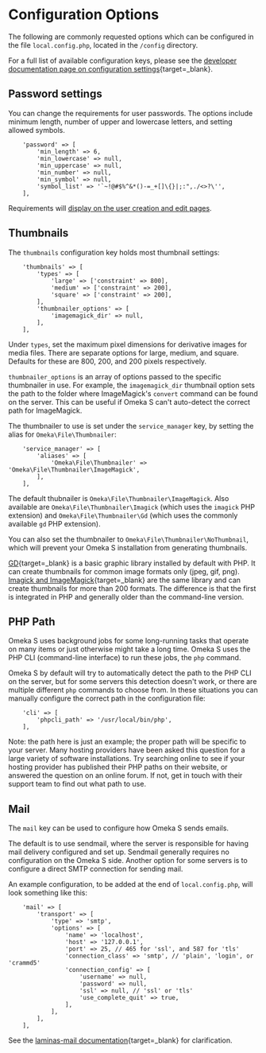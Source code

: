# Configuration Options

The following are commonly requested options which can be configured in the file `local.config.php`, located in the `/config` directory. 

For a full list of available configuration keys, please see the [developer documentation page on configuration settings](https://omeka.org/s/docs/developer/configuration/){target=_blank}. 

## Password settings
You can change the requirements for user passwords. The options include minimum length, number of upper and lowercase letters, and setting allowed symbols.

```
    'password' => [
        'min_length' => 6,
        'min_lowercase' => null,
        'min_uppercase' => null,
        'min_number' => null,
        'min_symbol' => null,
        'symbol_list' => '`~!@#$%^&*()-=_+[]\{}|;:",./<>?\'',
    ],
```
Requirements will [display on the user creation and edit pages](admin/users.md#password).



## Thumbnails

The `thumbnails` configuration key holds most thumbnail settings:

```
    'thumbnails' => [
        'types' => [
            'large' => ['constraint' => 800],
            'medium' => ['constraint' => 200],
            'square' => ['constraint' => 200],
        ],
        'thumbnailer_options' => [
            'imagemagick_dir' => null,
        ],
    ],
```

Under `types`, set the maximum pixel dimensions for derivative images for media files.
There are separate options for large, medium, and square. Defaults for these are
800, 200, and 200 pixels respectively.

`thumbnailer_options` is an array of options passed to the specific thumbnailer
in use. For example, the `imagemagick_dir` thumbnail option sets the path to the
folder where ImageMagick's `convert` command can be found on the server. This can
be useful if Omeka S can't auto-detect the correct path for ImageMagick.

The thumbnailer to use is set under the `service_manager` key, by setting the
alias for `Omeka\File\Thumbnailer`:

```
    'service_manager' => [
        'aliases' => [
            'Omeka\File\Thumbnailer' => 'Omeka\File\Thumbnailer\ImageMagick',
        ],
    ],
```

The default thubnailer is `Omeka\File\Thumbnailer\ImageMagick`.  Also available
are `Omeka\File\Thumbnailer\Imagick` (which uses the `imagick` PHP extension)
and `Omeka\File\Thumbnailer\Gd` (which uses the commonly available `gd` PHP
extension).

You can also set the thumbnailer to `Omeka\File\Thumbnailer\NoThumbnail`, which
will prevent your Omeka S installation from generating thumbnails. 

[GD](https://secure.php.net/manual/en/intro.image.php){target=_blank} is a basic graphic library installed by default with PHP. It can create thumbnails for common image formats only (jpeg, gif, png). [Imagick and ImageMagick](https://www.imagemagick.org){target=_blank} are the same library and can create thumbnails for more than 200 formats. The difference is that the first is integrated in PHP and generally older than the command-line version.

## PHP Path

Omeka S uses background jobs for some long-running tasks that operate on many
items or just otherwise might take a long time. Omeka S uses the PHP CLI
(command-line interface) to run these jobs, the `php` command.

Omeka S by default will try to automatically detect the path to the PHP CLI on
the server, but for some servers this detection doesn't work, or there are
multiple different `php` commands to choose from. In these situations you can
manually configure the correct path in the configuration file:

```
    'cli' => [
        'phpcli_path' => '/usr/local/bin/php',
    ],
```

Note: the path here is just an example; the proper path will be specific to
your server. Many hosting providers have been asked this question for a large variety of software installations. Try searching online to see if your hosting provider has published their PHP paths on their website, or answered the question on an online forum. If not, get in touch with their support team to find out what path to use.

## Mail

The `mail` key can be used to configure how Omeka S sends emails.

The default is to use sendmail, where the server is responsible for having mail delivery configured and set up. Sendmail generally requires no configuration on the Omeka S side. Another option for some servers is to configure a direct SMTP connection for
sending mail. 

An example configuration, to be added at the end of `local.config.php`, will look something like this:

```
    'mail' => [
        'transport' => [
            'type' => 'smtp',
            'options' => [
                'name' => 'localhost',
                'host' => '127.0.0.1',
                'port' => 25, // 465 for 'ssl', and 587 for 'tls'
                'connection_class' => 'smtp', // 'plain', 'login', or 'crammd5'
                'connection_config' => [
                    'username' => null,
                    'password' => null,
                    'ssl' => null, // 'ssl' or 'tls'
                    'use_complete_quit' => true,
                ],
            ],
        ],
    ],
```

See the [laminas-mail documentation](https://docs.laminas.dev/laminas-mail/transport/smtp-options/){target=_blank} for clarification.
